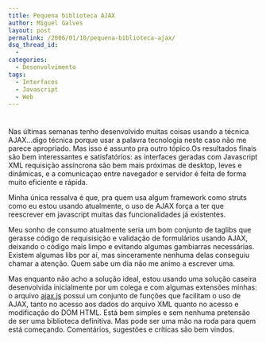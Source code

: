 ```yaml
---
title: Pequena biblioteca AJAX
author: Miguel Galves
layout: post
permalink: /2006/01/10/pequena-biblioteca-ajax/
dsq_thread_id:
  - 
categories:
  - Desenvolvimento
tags:
  - Interfaces
  - Javascript
  - Web
---
```

# 

Nas últimas semanas tenho desenvolvido muitas coisas usando a técnica AJAX…digo técnica porque usar a palavra tecnologia neste caso não me parece apropriado. Mas isso é assunto pra outro tópico.Os resultados finais são bem interessantes e satisfatórios: as interfaces geradas com Javascript XML requisição assíncrona são bem mais próximas de desktop, leves e dinâmicas, e a comunicaçao entre navegador e servidor é feita de forma muito eficiente e rápida.

Minha única ressalva é que, pra quem usa algum framework como struts como eu estou usando atualmente, o uso de AJAX força a ter que reescrever em javascript muitas das funcionalidades já existentes.

Meu sonho de consumo atualmente seria um bom conjunto de taglibs que gerasse código de requisisição e validação de formulários usando AJAX, deixando o código mais limpo e evitando algumas gambiarras necessárias. Existem algumas libs por aí, mas sinceramente nenhuma delas conseguiu chamar a atenção. Quem sabe um dia não me animo a escrever uma.

Mas enquanto não acho a solução ideal, estou usando uma solução caseira desenvolvida inicialmente por um colega e com algumas extensões minhas: o arquivo [ajax.js][1] possui um conjunto de funções que facilitam o uso de AJAX, tanto no acesso aos dados do arquivo XML quanto no acesso e modificação do DOM HTML. Está bem simples e sem nenhuma pretensão de ser uma biblioteca definitiva. Mas pode ser uma mão na roda para quem está começando. Comentários, sugestões e críticas são bem vindos.

 [1]: http://www.ic.unicamp.br/~ra992237/ajax.js